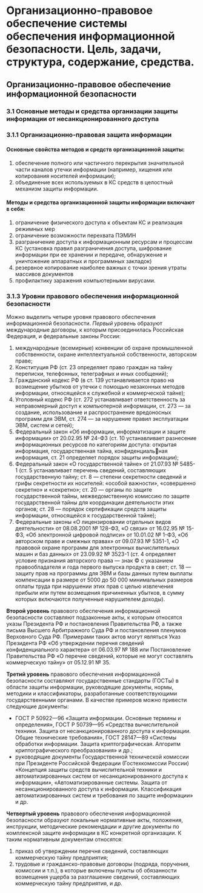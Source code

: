 # Организационно-правовое обеспечение системы обеспечения информационной безопасности. Цель, задачи, структура, содержание, средства.

## Организационно-правовое обеспечение информационной безопасности

### 3.1 Основные методы и средства организации защиты информации от несанкционированного доступа

### 3.1.1 Организационно-правовая защита информации

#### Основные свойства методов и средств организационной защиты:
1. обеспечение полного или частичного перекрытия значительной части каналов утечки информации (например, хищения или копирования носителей информации);
1. объединение всех используемых в КС средств в целостный механизм защиты информации.

#### Методы и средства организационной защиты информации включают в себя:
1. ограничение физического доступа к объектам КС и реализация режимных мер
1. ограничение возможности перехвата ПЭМИН
1. разграничение доступа к информационным ресурсам и процессам КС (установка правил разграничения доступа, шифрование информации при ее хранении и передаче, обнаружение и уничтожение аппаратных и программных закладок)
1. резервное копирование наиболее важных с точки зрения утраты массивов документов
1. профилактику заражения компьютерными вирусами.

### 3.1.3 Уровни правового обеспечения информационной безопасности

Можно выделить четыре уровня правового обеспечения информационной безопасности. *Первый уровень* образуют международные договоры, к которым присоединилась Российская Федерация, и федеральные законы России:

1. международные (всемирные) конвенции об охране промышленной собственности, охране интеллектуальной собственности, авторском праве;
1. Конституция РФ (ст. 23 определяет право граждан на тайну переписки, телефонных, телеграфных и иных сообщений);
1. Гражданский кодекс РФ (в ст. 139 устанавливается право на возмещение убытков от утечки с помощью незаконных методов информации, относящейся к служебной и коммерческой тайне);
1. Уголовный кодекс РФ (ст. 272 устанавливает ответственность за неправомерный доступ к компьютерной информации, ст. 273 — за создание, использование и распространение вредоносных программ для ЭВМ, ст. 274 — за нарушение правил эксплуатации ЭВМ, систем и сетей);
1. Федеральный закон «Об информации, информатизации и защите информации» от 20.02.95 № 24-ФЗ (ст. 10 устанавливает разнесение информационных ресурсов по категориям доступа: открытая информация, государственная тайна, конфиденциальная информация, ст. 21 определяет порядок защиты информации);
1. Федеральный закон «О государственной тайне» от 21.07.93 № 5485-1 (ст. 5 устанавливает перечень сведений, составляющих государственную тайну; ст. 8 — степени секретности сведений и грифы секретности их носителей: «особой важности», «совершенно секретно» и «секретно»; ст. 20 — органы по защите государственной тайны, межведомственную комиссию по защите государственной тайны для координации деятельности этих органов; ст. 28 — порядок сертификации средств защиты информации, относящейся к государственной тайне);
1. Федеральные законы «О лицензировании отдельных видов деятельности» от 08.08.2001 № 128-ФЗ, «О связи» от 16.02.95 № 15-ФЗ, «Об электронной цифровой подписи» от 10.01.02 № 1-ФЗ, «Об авторском праве и смежных правах» от 09.07.93 № 5351-1, «О правовой охране программ для электронных вычислительных машин и баз данных» от 23.09.92 № 3523-1 (ст. 4 определяет условие признания авторского права — знак © с указанием правообладателя и года первого выпуска продукта в свет; ст. 18 — защиту прав на программы для ЭВМ и базы данных путем выплаты компенсации в размере от 5000 до 50 000 минимальных размеров оплаты труда при нарушении этих прав с целью извлечения прибыли или путем возмещения причиненных убытков, в сумму которых включаются полученные нарушителем доходы).

**Второй уровень** правового обеспечения информационной безопасности составляют подзаконные акты, к которым относятся указы Президента РФ и постановления Правительства РФ, а также письма Высшего Арбитражного Суда РФ и постановления пленумов Верховного Суда РФ. Примерами таких актов могут являться Указ Президента РФ «Об утверждении перечня сведений конфиденциального характера» от 06.03.97 № 188 или Постановление Правительства РФ «О перечне сведений, которые не могут составлять коммерческую тайну» от 05.12.91 № 35.

**Третий уровень** правового обеспечения информационной безопасности составляют государственные стандарты (ГОСТы) в области защиты информации, руководящие документы, нормы, методики и классификаторы, разработанные соответствующими государственными органами. В качестве примеров можно привести следующие документы:
- ГОСТ Р 50922—96 «Защита информации. Основные термины и определения», ГОСТ Р 50739—95 «Средства вычислительной техники. Защита от несанкционированного доступа к информации. Общие технические требования», ГОСТ 28147—89 «Системы обработки информации. Защита криптографическая. Алгоритм криптографического преобразования» и др.;
- руководящие документы Государственной технической комиссии при Президенте Российской Федерации (Гостехкомиссии России) «Концепция защиты средств вычислительной техники и автоматизированных систем от несанкционированного доступа к информации», «Автоматизированные системы. Защита от несанкционированного доступа к информации. Классификация автоматизированных систем и требования по защите информации» и др.

**Четвертый уровень** правового обеспечения информационной безопасности образуют локальные нормативные акты, положения, инструкции, методические рекомендации и другие документы по комплексной защите информации в КС конкретной организации. К таким нормативным документам относятся:
1. приказ об утверждении перечня сведений, составляющих коммерческую тайну предприятия;
1. трудовые и гражданско-правовые договоры (подряда, поручения, комиссии и т.п.), в которые включены пункты об обязанности возмещения ущерба за разглашение сведений, составляющих коммерческую тайну предприятия, и др.